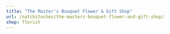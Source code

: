 ```yaml
---
title: "The Master's Bouquet Flower & Gift Shop"
url: /natchitoches/the-masters-bouquet-flower-and-gift-shop/
shop: florist
---
```

